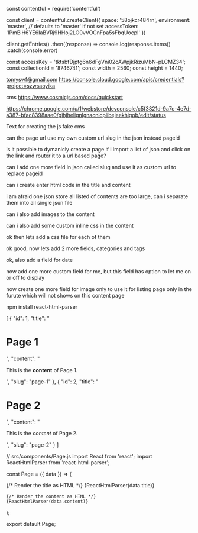 const contentful = require('contentful')

const client = contentful.createClient({
  space: '58ojkcr484rn',
  environment: 'master', // defaults to 'master' if not set
  accessToken: 'IPmBlH6YE6IaBVRj9HHoj2LO0vVOGnFpa5sFbqUocpI'
})

client.getEntries()
.then((response) => console.log(response.items))
.catch(console.error)






const accessKey = 'tktsbfDjptg6n6dFgVni02cAWpjkRizuMbN-pLCMZ34';
const collectionId = '8746741';
const width = 2560;
const height = 1440;


tomyswf@gmail.com
https://console.cloud.google.com/apis/credentials?project=szwsaoyika


cms
https://www.cosmicjs.com/docs/quickstart


https://chrome.google.com/u/1/webstore/devconsole/c5f3821d-9a7c-4e7d-a387-bfac8398aae0/gjhjhelignlgnacnicplibejeekhigob/edit/status







Text for creating the js fake cms

can the page url use my own custom url slug in the json instead pageid

is it possible to dymanicly create a page if i import a list of json and click on the link and router it to a url based page?

can i add one more field in json called slug and use it as custom url to replace pageid



can i create enter html code in the title and content



i am afraid one json store all listed of contents are too large, can i separate them into all single json file

can i also add images to the content

can i also add some custom inline css in the content

ok then lets add a css file for each of them



ok good, now lets add 2 more fields, categories and tags


ok, also add a field for date



now add one more custom field for me, but this field has option to let me on or off to display

now create one more field for image only to use it for listing page only in the furute which will not shows on this content page




npm install react-html-parser




[
  {
    "id": 1,
    "title": "<h1>Page 1</h1>",
    "content": "<p>This is the <strong>content</strong> of Page 1.</p>",
    "slug": "page-1"
  },
  {
    "id": 2,
    "title": "<h1>Page 2</h1>",
    "content": "<p>This is the <em>content</em> of Page 2.</p>",
    "slug": "page-2"
  }
]



// src/components/Page.js
import React from 'react';
import ReactHtmlParser from 'react-html-parser';

const Page = ({ data }) => (
  <div>
    {/* Render the title as HTML */}
    {ReactHtmlParser(data.title)}

    {/* Render the content as HTML */}
    {ReactHtmlParser(data.content)}
  </div>
);

export default Page;